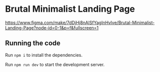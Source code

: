 
  # Brutal Minimalist Landing Page

  https://www.figma.com/make/7dDjHj8nAlSfYagInHvlve/Brutal-Minimalist-Landing-Page?node-id=0-1&p=f&fullscreen=1

  ## Running the code

  Run `npm i` to install the dependencies.

  Run `npm run dev` to start the development server.
  